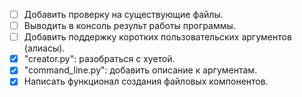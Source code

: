 - [ ] Добавить проверку на существующие файлы.
- [ ] Выводить в консоль результ работы программы.
- [ ] Добавить поддержку коротких пользовательских аргументов (алиасы).
- [x] "creator.py": разобраться с хуетой.
- [x] "command_line.py": добавить описание к аргументам.
- [x] Написать функционал создания файловых компонентов.
